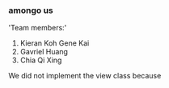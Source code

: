 ### amongo us
'Team members:'
1. Kieran Koh Gene Kai
2. Gavriel Huang
3. Chia Qi Xing

We did not implement the view class because 
